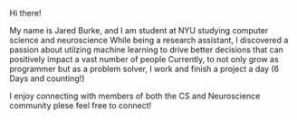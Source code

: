Hi there! 

My name is Jared Burke, and I am student at NYU studying computer science and neuroscience 
While being a research assistant, I discovered a passion about utilzing machine learning to drive better decisions that can positively impact a vast number of people
Currently, to not only grow as programmer but as a problem solver, I work and finish a project a day (6 Days and counting!)

I enjoy connecting with members of both the CS and Neuroscience community plese feel free to connect!


